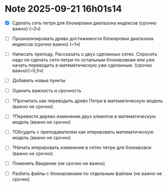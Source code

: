Note 2025-09-21 16h01s14
========================





- [x] Сделать сеть петри для блокировки диапазона индексов (срочно важно) (~2ч)
- [ ] Проанализировать древо достижимости блокировки диапазона индексов (срочно важно) (~1ч)
- [ ] Написать преподу. Рассказать о двух сделанных сетях. Спросить надо ли сделать сети петри по остальным блокировкам или уже начать переводить в математическую уже сделанные. (срочно важно)(~0,5ч)

- [ ] Добавить новые пункты
- [ ] Оценить важность и срочность
- [ ] ?Прочитать как переводить древо Петри в математическую модель (важно не срочно)
- [ ] ?Перевести дерево изменения двух клиентов в математическую модель (важно не срочно)
- [ ] ?Обсудить с преподавателем как итерировать математическую модель (важно не срочно)
- [ ] ?Начать итерировать изменения в сетях петри для блокировок (важно не срочно)

- [ ] Поменять Введение (не срочно не важно)
- [ ] Разбить файлы с блокировками по отдельным файлам (не важно не срочно)